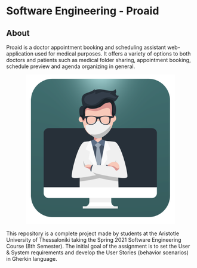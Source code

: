 # Software Engineering - Proaid
## About
Proaid is a doctor appointment booking and scheduling assistant web-application used for medical purposes. It offers a variety of options to both doctors and patients such as medical folder sharing, appointment booking, schedule preview and agenda organizing in general.  
                                    
<p align="center">
  <img src="https://github.com/OxymoroVP/Proaid/blob/main/images/logo.png" width="400" height="400" />
</p>

This repository is a complete project made by students at the Aristotle University of Thessaloniki taking the Spring 2021 Software Engineering Course (8th Semester). The initial goal of the assignment is to set the User & System requirements and develop the User Stories (behavior scenarios) in Gherkin language.
